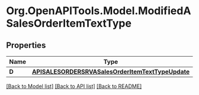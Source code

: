 # Org.OpenAPITools.Model.ModifiedASalesOrderItemTextType

## Properties

Name | Type | Description | Notes
------------ | ------------- | ------------- | -------------
**D** | [**APISALESORDERSRVASalesOrderItemTextTypeUpdate**](APISALESORDERSRVASalesOrderItemTextTypeUpdate.md) |  | [optional] 

[[Back to Model list]](../README.md#documentation-for-models) [[Back to API list]](../README.md#documentation-for-api-endpoints) [[Back to README]](../README.md)

